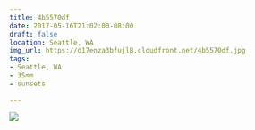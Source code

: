 ```yaml
---
title: 4b5570df
date: 2017-05-16T21:02:00-08:00
draft: false
location: Seattle, WA
img_url: https://d17enza3bfujl8.cloudfront.net/4b5570df.jpg
tags:
- Seattle, WA
- 35mm
- sunsets

---
```


![](https://d17enza3bfujl8.cloudfront.net/4b5570df.jpg)
